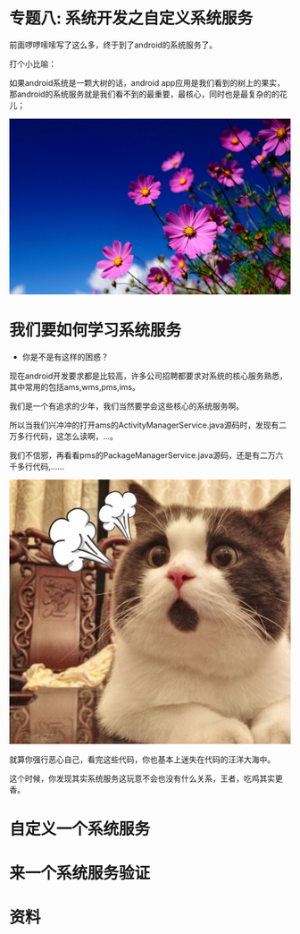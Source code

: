 # 专题八: 系统开发之自定义系统服务

前面啰啰嗦嗦写了这么多，终于到了android的系统服务了。

打个小比喻：

如果android系统是一颗大树的话，android app应用是我们看到的树上的果实，那android的系统服务就是我们看不到的最重要，最核心，同时也是最复杂的的花儿；

<img src="flows_001.png">


# 我们要如何学习系统服务

- 你是不是有这样的困惑？

现在android开发要求都是比较高，许多公司招聘都要求对系统的核心服务熟悉，其中常用的包括ams,wms,pms,ims。

我们是一个有追求的少年，我们当然要学会这些核心的系统服务啊。

所以当我们兴冲冲的打开ams的ActivityManagerService.java源码时，发现有二万多行代码，这怎么读啊，...。

我们不信邪，再看看pms的PackageManagerService.java源码，还是有二万六千多行代码,......

<img src="surprise.png">

就算你强行恶心自己，看完这些代码，你也基本上迷失在代码的汪洋大海中。

这个时候，你发现其实系统服务这玩意不会也没有什么关系，王者，吃鸡其实更香。





# 自定义一个系统服务


# 来一个系统服务验证


# 资料












